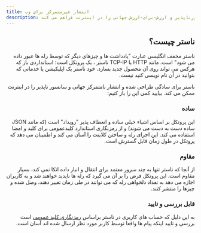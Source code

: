 ```yaml
---
title: انتشار غیرمتمرکز برای وب
description: ناستر یک پروتکل باز ساده است که امکان انتشار حقیقتا سانسورناپذیر و ارزش-برای-ارزش جهانی را در اینترنت فراهم می کند.
---
```


<div lang="fa" dir="rtl">

## ناستر چیست؟

ناستر مخفف انگلیسی عبارت "یادداشت ها و چیزهای دیگر که توسط رله ها عبور داده می شود" است. مانند HTTP یا TCP-IP ناستر ، یک پروتکل است؛ استانداردی باز که هرکس می تواند روی آن محصول جدید بسازد. خود ناستر یک اپلیکیشن یا خدماتی که بتوانید در آن نام نویسی کنید نیست.

ناستر برای سادگی طراحی شده و انتشار نامتمرکز جهانی و سانسور ناپذیر را در اینترنت ممکن می کند. بیایید کمی این را باز کنیم:

### ساده

این پروتکل بر اساس اشیاء خیلی ساده و انعطاف پذیر "رویداد" است (که مانند JSON ساده دست به دست می شوند) و از رمزنگاری استاندارد کلیدعمومی برای کلید و امضا استفاده می کند. این اجرای رله و ساختن کلاینت را آسان می کند و اطمینان می دهد که پروتکل در طول زمان قابل گسترش است.

### مقاوم

از آنجا که ناستر تنها به چند سرور معتمد برای انتقال و انبار داده اتکا نمی کند، بسیار مقاوم است. این پروتکل فرض را بر آن می گیرد که رله ها ناپدید خواهند شد و به کاربران اجازه می دهد به تعداد دلخواهی رله که می توانند در طی زمان تغییر دهند، وصل شده و چیزها را منتشر کنند.

### قابل بررسی و تایید

به این دلیل که حساب های کاربری در ناستر براساس [رمزنگاری کلید عمومی](https://fa.wikipedia.org/wiki/رمزنگاری_کلید_عمومی) است بررسی و تایید اینکه پیام ها واقعا توسط کاربر مورد نظر ارسال شده اند آسان است.

</div>
